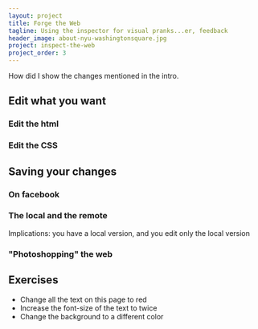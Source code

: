 ```yaml
---
layout: project
title: Forge the Web
tagline: Using the inspector for visual pranks...er, feedback
header_image: about-nyu-washingtonsquare.jpg
project: inspect-the-web
project_order: 3
---
```


How did I show the changes mentioned in the intro.

## Edit what you want

### Edit the html

### Edit the CSS

## Saving your changes

### On facebook

### The local and the remote


Implications: you have a local version, and you edit only the local version
### "Photoshopping" the web

## Exercises
- Change all the text on this page to red
- Increase the font-size of the text to twice
- Change the background to a different color
